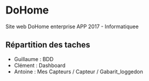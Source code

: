 # DoHome
Site web DoHome enterprise
APP 2017 - Informatiquee

## Répartition des taches

- Guillaume : BDD
- Clément : Dashboard
- Antoine : Mes Capteurs / Capteur / Gabarit_loggedon
